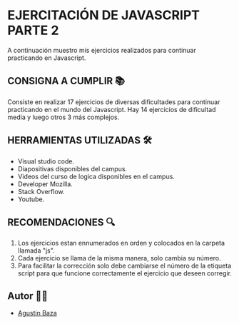 # EJERCITACIÓN DE JAVASCRIPT PARTE 2 
A continuación muestro mis ejercicios realizados para continuar practicando en Javascript.


## CONSIGNA A CUMPLIR 📚

Consiste en realizar 17 ejercicios de diversas dificultades para continuar practicando en el mundo del Javascript. Hay 14 ejercicios de dificultad media y luego otros 3 más complejos. 

## HERRAMIENTAS UTILIZADAS 🛠

- Visual studio code.
- Diapositivas disponibles del campus.
- Videos del curso de logica disponibles en el campus.
- Developer Mozilla.
- Stack Overflow.
- Youtube.

## RECOMENDACIONES 🔍

1. Los ejercicios estan ennumerados en orden y colocados en la carpeta llamada "js".
2. Cada ejercicio se llama de la misma manera, solo cambia su número.
3. Para facilitar la corrección solo debe cambiarse el número de la etiqueta script para que funcione correctamente el ejercicio que deseen corregir. 

## Autor 🙋‍♂️
- [Agustin Baza](https://github.com/agustinbaza)
